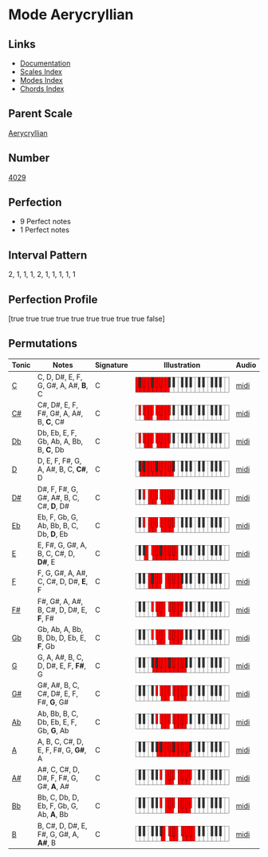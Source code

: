 # Mode Aerycryllian

## Links

- [Documentation](index.md)
- [Scales Index](Scales.md)
- [Modes Index](Modes.md)
- [Chords Index](Chords.md)

## Parent Scale

[Aerycryllian](ScaleAerycryllian.md)

## Number

[4029](https://ianring.com/musictheory/scales/4029)

## Perfection

- 9 Perfect notes
- 1 Perfect notes

## Interval Pattern

2, 1, 1, 1, 2, 1, 1, 1, 1, 1

## Perfection Profile

[true true true true true true true true true false]

## Permutations

| Tonic | Notes | Signature | Illustration | Audio |
|-------|-------|-----------|--------------|-------|
| [C](ModeCNaturalAerycryllian.md) | C, D, D#, E, F, G, G#, A, A#, **B**, C | C | ![CNaturalAerycryllian](ModeCNaturalAerycryllian.png) | [midi](https://github.com/edipermadi/music/blob/main/docs/ModeCNaturalAerycryllian.mid?raw=true) |
| [C#](ModeCSharpAerycryllian.md) | C#, D#, E, F, F#, G#, A, A#, B, **C**, C# | C | ![CSharpAerycryllian](ModeCSharpAerycryllian.png) | [midi](https://github.com/edipermadi/music/blob/main/docs/ModeCSharpAerycryllian.mid?raw=true) |
| [Db](ModeDFlatAerycryllian.md) | Db, Eb, E, F, Gb, Ab, A, Bb, B, **C**, Db | C | ![DFlatAerycryllian](ModeDFlatAerycryllian.png) | [midi](https://github.com/edipermadi/music/blob/main/docs/ModeDFlatAerycryllian.mid?raw=true) |
| [D](ModeDNaturalAerycryllian.md) | D, E, F, F#, G, A, A#, B, C, **C#**, D | C | ![DNaturalAerycryllian](ModeDNaturalAerycryllian.png) | [midi](https://github.com/edipermadi/music/blob/main/docs/ModeDNaturalAerycryllian.mid?raw=true) |
| [D#](ModeDSharpAerycryllian.md) | D#, F, F#, G, G#, A#, B, C, C#, **D**, D# | C | ![DSharpAerycryllian](ModeDSharpAerycryllian.png) | [midi](https://github.com/edipermadi/music/blob/main/docs/ModeDSharpAerycryllian.mid?raw=true) |
| [Eb](ModeEFlatAerycryllian.md) | Eb, F, Gb, G, Ab, Bb, B, C, Db, **D**, Eb | C | ![EFlatAerycryllian](ModeEFlatAerycryllian.png) | [midi](https://github.com/edipermadi/music/blob/main/docs/ModeEFlatAerycryllian.mid?raw=true) |
| [E](ModeENaturalAerycryllian.md) | E, F#, G, G#, A, B, C, C#, D, **D#**, E | C | ![ENaturalAerycryllian](ModeENaturalAerycryllian.png) | [midi](https://github.com/edipermadi/music/blob/main/docs/ModeENaturalAerycryllian.mid?raw=true) |
| [F](ModeFNaturalAerycryllian.md) | F, G, G#, A, A#, C, C#, D, D#, **E**, F | C | ![FNaturalAerycryllian](ModeFNaturalAerycryllian.png) | [midi](https://github.com/edipermadi/music/blob/main/docs/ModeFNaturalAerycryllian.mid?raw=true) |
| [F#](ModeFSharpAerycryllian.md) | F#, G#, A, A#, B, C#, D, D#, E, **F**, F# | C | ![FSharpAerycryllian](ModeFSharpAerycryllian.png) | [midi](https://github.com/edipermadi/music/blob/main/docs/ModeFSharpAerycryllian.mid?raw=true) |
| [Gb](ModeGFlatAerycryllian.md) | Gb, Ab, A, Bb, B, Db, D, Eb, E, **F**, Gb | C | ![GFlatAerycryllian](ModeGFlatAerycryllian.png) | [midi](https://github.com/edipermadi/music/blob/main/docs/ModeGFlatAerycryllian.mid?raw=true) |
| [G](ModeGNaturalAerycryllian.md) | G, A, A#, B, C, D, D#, E, F, **F#**, G | C | ![GNaturalAerycryllian](ModeGNaturalAerycryllian.png) | [midi](https://github.com/edipermadi/music/blob/main/docs/ModeGNaturalAerycryllian.mid?raw=true) |
| [G#](ModeGSharpAerycryllian.md) | G#, A#, B, C, C#, D#, E, F, F#, **G**, G# | C | ![GSharpAerycryllian](ModeGSharpAerycryllian.png) | [midi](https://github.com/edipermadi/music/blob/main/docs/ModeGSharpAerycryllian.mid?raw=true) |
| [Ab](ModeAFlatAerycryllian.md) | Ab, Bb, B, C, Db, Eb, E, F, Gb, **G**, Ab | C | ![AFlatAerycryllian](ModeAFlatAerycryllian.png) | [midi](https://github.com/edipermadi/music/blob/main/docs/ModeAFlatAerycryllian.mid?raw=true) |
| [A](ModeANaturalAerycryllian.md) | A, B, C, C#, D, E, F, F#, G, **G#**, A | C | ![ANaturalAerycryllian](ModeANaturalAerycryllian.png) | [midi](https://github.com/edipermadi/music/blob/main/docs/ModeANaturalAerycryllian.mid?raw=true) |
| [A#](ModeASharpAerycryllian.md) | A#, C, C#, D, D#, F, F#, G, G#, **A**, A# | C | ![ASharpAerycryllian](ModeASharpAerycryllian.png) | [midi](https://github.com/edipermadi/music/blob/main/docs/ModeASharpAerycryllian.mid?raw=true) |
| [Bb](ModeBFlatAerycryllian.md) | Bb, C, Db, D, Eb, F, Gb, G, Ab, **A**, Bb | C | ![BFlatAerycryllian](ModeBFlatAerycryllian.png) | [midi](https://github.com/edipermadi/music/blob/main/docs/ModeBFlatAerycryllian.mid?raw=true) |
| [B](ModeBNaturalAerycryllian.md) | B, C#, D, D#, E, F#, G, G#, A, **A#**, B | C | ![BNaturalAerycryllian](ModeBNaturalAerycryllian.png) | [midi](https://github.com/edipermadi/music/blob/main/docs/ModeBNaturalAerycryllian.mid?raw=true) |
